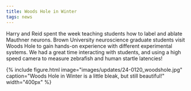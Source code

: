 ```yaml
---
title: Woods Hole in Winter
tags: news
---
```

<!-- excerpt start -->
Harry and Reid spent the week teaching students how to label and ablate Mauthner neurons. Brown University neuroscience graduate students visit Woods Hole to gain hands-on experience with different experimental systems. We had a great time interacting with students, and using a high speed camera to measure zebrafish and human startle latencies!
<!-- excerpt end -->
{%
  include figure.html
  image="images/updates/24-0120_woodshole.jpg"
  caption="Woods Hole in Winter is a little bleak, but still beautiful!"
  width="400px"
%}
